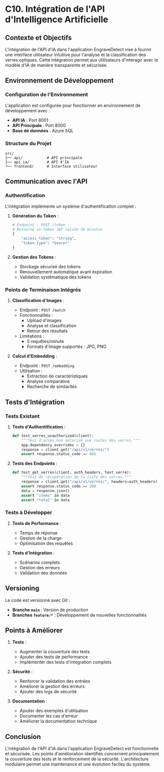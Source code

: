 # C10. Intégration de l'API d'Intelligence Artificielle

## Contexte et Objectifs

L'intégration de l'API d'IA dans l'application EngraveDetect vise à fournir une interface utilisateur intuitive pour l'analyse et la classification des verres optiques. Cette intégration permet aux utilisateurs d'interagir avec le modèle d'IA de manière transparente et sécurisée.

## Environnement de Développement

### Configuration de l'Environnement

L'application est configurée pour fonctionner en environnement de développement avec :

- **API IA** : Port 8001
- **API Principale** : Port 8000
- **Base de données** : Azure SQL

### Structure du Projet
```
src/
├── api/           # API principale
├── api_ia/        # API d'IA
└── frontend/      # Interface utilisateur
```

## Communication avec l'API

### Authentification

L'intégration implémente un système d'authentification complet :

1. **Génération du Token** :
   ```python
   # Endpoint : POST /token
   # Retourne un token JWT valide 30 minutes
   {
       "access_token": "string",
       "token_type": "bearer"
   }
   ```

2. **Gestion des Tokens** :
   - Stockage sécurisé des tokens
   - Renouvellement automatique avant expiration
   - Validation systématique des tokens

### Points de Terminaison Intégrés

1. **Classification d'Images** :
   - Endpoint : `POST /match`
   - Fonctionnalités :
     - Upload d'images
     - Analyse et classification
     - Retour des résultats
   - Limitations :
     - 5 requêtes/minute
     - Formats d'image supportés : JPG, PNG

2. **Calcul d'Embedding** :
   - Endpoint : `POST /embedding`
   - Utilisation :
     - Extraction de caractéristiques
     - Analyse comparative
     - Recherche de similarités

## Tests d'Intégration

### Tests Existant

1. **Tests d'Authentification** :
   ```python
   def test_verres_unauthorized(client):
       """Test d'accès non autorisé aux routes des verres."""
       app.dependency_overrides = {}
       response = client.get("/api/v1/verres/")
       assert response.status_code == 401
   ```

2. **Tests des Endpoints** :
   ```python
   def test_get_verres(client, auth_headers, test_verre):
       """Test de récupération de la liste des verres."""
       response = client.get("/api/v1/verres/", headers=auth_headers)
       assert response.status_code == 200
       data = response.json()
       assert "items" in data
       assert "total" in data
   ```

### Tests à Développer

1. **Tests de Performance** :
   - Temps de réponse
   - Gestion de la charge
   - Optimisation des requêtes

2. **Tests d'Intégration** :
   - Scénarios complets
   - Gestion des erreurs
   - Validation des données

## Versioning

Le code est versionné avec Git :

- **Branche `main`** : Version de production
- **Branches `feature/*`** : Développement de nouvelles fonctionnalités

## Points à Améliorer

1. **Tests** :
   - Augmenter la couverture des tests
   - Ajouter des tests de performance
   - Implémenter des tests d'intégration complets

2. **Sécurité** :
   - Renforcer la validation des entrées
   - Améliorer la gestion des erreurs
   - Ajouter des logs de sécurité

3. **Documentation** :
   - Ajouter des exemples d'utilisation
   - Documenter les cas d'erreur
   - Améliorer la documentation technique

## Conclusion

L'intégration de l'API d'IA dans l'application EngraveDetect est fonctionnelle et sécurisée. Les points d'amélioration identifiés concernent principalement la couverture des tests et le renforcement de la sécurité. L'architecture modulaire permet une maintenance et une évolution faciles du système. 